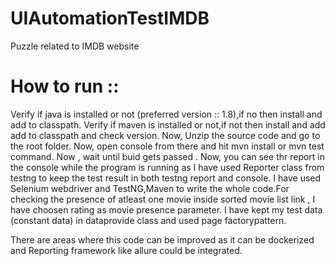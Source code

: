 # UIAutomationTestIMDB
Puzzle related to IMDB website


How to run ::
===============
Verify if java is installed or not (preferred version :: 1.8),if no then install and add to classpath.
Verify if maven is installed or not,if not then install and add add to classpath and check version.
Now, Unzip the source code and go to the root folder.
Now, open console from there and hit mvn install or mvn test command.
Now , wait until buid gets passed .
Now, you can see thr report in the console while the program is running as I have used Reporter class from testng to keep the test result in both testng report and console.
I have used Selenium webdriver and TestNG,Maven to write the whole code.For checking the presence of atleast one movie inside sorted movie list link , I have choosen rating as movie presence parameter.
I have kept my test data (constant data) in dataprovide class and used page factorypattern.

There are areas where this code can be improved as it can be dockerized and Reporting framework like allure could be integrated.





